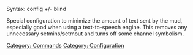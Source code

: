 Syntax: config +/- blind

Special configuration to minimize the amount of text sent by the mud,
especially good when using a text-to-speech engine. This removes any
unnecessary setmins/setmout and turns off some channel symbolism.

[Category: Commands](Category:_Commands "wikilink") [Category:
Configuration](Category:_Configuration "wikilink")
